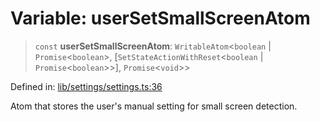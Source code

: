 # Variable: userSetSmallScreenAtom

> `const` **userSetSmallScreenAtom**: `WritableAtom`\<`boolean` \| `Promise`\<`boolean`\>, \[`SetStateActionWithReset`\<`boolean` \| `Promise`\<`boolean`\>\>\], `Promise`\<`void`\>\>

Defined in: [lib/settings/settings.ts:36](https://github.com/aldesgroup/goaldn/blob/850e22fffd19501920628173674ada43cba9a29a/lib/settings/settings.ts#L36)

Atom that stores the user's manual setting for small screen detection.
